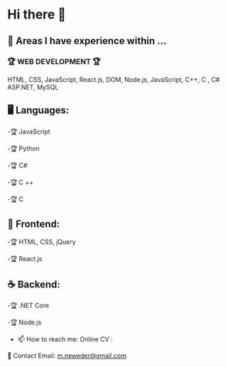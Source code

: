 # Hi there 👋  

## 🚀 Areas I have experience within ...  

### 🏆 WEB DEVELOPMENT 🏆 

HTML, CSS, JavaScript, React.js, DOM, Node.js, JavaScript, 
C++, C , C# ASP.NET, MySQL   

## 🖥️ Languages:

-🏆 JavaScript

-🏆 Python

-🏆 C#

-🏆 C ++

-🏆 C

## 🎨 Frontend:

-🏆 HTML, CSS, jQuery

-🏆 React.js

## ☕ Backend:

-🏆 .NET Core

-🏆 Node.js


- 📫 How to reach me:
Online CV : 

📧 Contact Email: m.neweder@gmail.com



